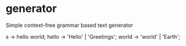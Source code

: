 generator
=========

Simple context-free grammar based text generator

s -> hello world;
hello -> 'Hello' | 'Greetings';
world -> 'world' | 'Earth';
